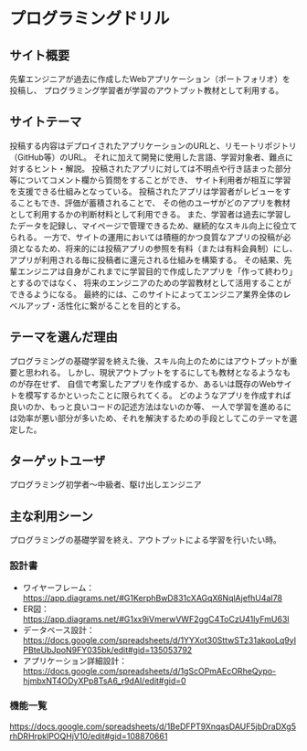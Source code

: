# プログラミングドリル

## サイト概要
先輩エンジニアが過去に作成したWebアプリケーション（ポートフォリオ）を投稿し、
プログラミング学習者が学習のアウトプット教材として利用する。

## サイトテーマ
投稿する内容はデプロイされたアプリケーションのURLと、リモートリポジトリ（GitHub等）のURL。
それに加えて開発に使用した言語、学習対象者、難点に対するヒント・解説。
投稿されたアプリに対しては不明点や行き詰まった部分等についてコメント欄から質問をすることができ、
サイト利用者が相互に学習を支援できる仕組みとなっている。
投稿されたアプリは学習者がレビューをすることもでき、評価が蓄積されることで、
その他のユーザがどのアプリを教材として利用するかの判断材料として利用できる。
また、学習者は過去に学習したデータを記録し、マイページで管理できるため、継続的なスキル向上に役立てられる。
一方で、サイトの運用においては積極的かつ良質なアプリの投稿が必須となるため、将来的には投稿アプリの参照を有料（または有料会員制）にし、
アプリが利用される毎に投稿者に還元される仕組みを構築する。
その結果、先輩エンジニアは自身がこれまでに学習目的で作成したアプリを「作って終わり」とするのではなく、
将来のエンジニアのための学習教材として活用することができるようになる。
最終的には、このサイトによってエンジニア業界全体のレベルアップ・活性化に繋がることを目的とする。

## テーマを選んだ理由
プログラミングの基礎学習を終えた後、スキル向上のためにはアウトプットが重要と思われる。
しかし、現状アウトプットをするにしても教材となるようなものが存在せず、
自信で考案したアプリを作成するか、あるいは既存のWebサイトを模写するかといったことに限られてくる。
どのようなアプリを作成すれば良いのか、もっと良いコードの記述方法はないのか等、
一人で学習を進めるには効率が悪い部分が多いため、それを解決するための手段としてこのテーマを選定した。

## ターゲットユーザ
プログラミング初学者〜中級者、駆け出しエンジニア

## 主な利用シーン
プログラミングの基礎学習を終え、アウトプットによる学習を行いたい時。

### 設計書
- ワイヤーフレーム：https://app.diagrams.net/#G1KerphBwD831cXAGqX6NqlAjefhU4aI78
- ER図：https://app.diagrams.net/#G1xx9iVmerwVWF2ggC4ToCzU41lyFmU63l
- データベース設計：https://docs.google.com/spreadsheets/d/1YYXot30SttwSTz31akqoLq9ylPBteUbJpoN9FY035bk/edit#gid=135053792
- アプリケーション詳細設計：https://docs.google.com/spreadsheets/d/1gScOPmAEcORheQypo-hjmbxNT4ODyXPp8TsA6_r9dAI/edit#gid=0

### 機能一覧
https://docs.google.com/spreadsheets/d/1BeDFPT9XnqasDAUF5jbDraDXg5rhDRHrpklPOQHjV10/edit#gid=108870661
